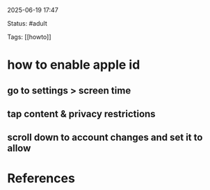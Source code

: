 2025-06-19 17:47

Status: #adult 

Tags: [[howto]]

# how to enable apple id

## go to settings > screen time




## tap content & privacy restrictions




## scroll down to account changes and set it to allow




# References


